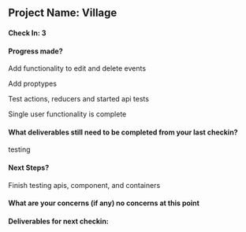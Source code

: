 ## Project Name: Village

#### Check In: 3

#### Progress made? 

Add functionality to edit and delete events

Add proptypes

Test actions, reducers and started api tests

Single user functionality is complete

#### What deliverables still need to be completed from your last checkin? 

testing

#### Next Steps?

Finish testing apis, component, and containers

#### What are your concerns (if any) no concerns at this point

#### Deliverables for next checkin:
